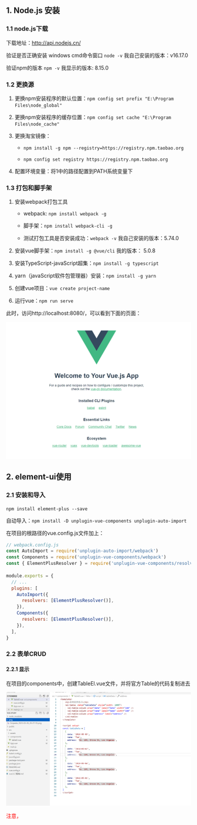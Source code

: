 ## 1. Node.js 安装

### 1.1 node.js下载

下载地址：http://api.nodejs.cn/

验证是否正确安装 windows cmd命令窗口 `node -v`  我自己安装的版本：v16.17.0

验证npm的版本 `npm -v`  我显示的版本: 8.15.0 

### 1.2 更换源

1. 更换npm安装程序的默认位置：`npm config set prefix "E:\Program Files\node_global"`

2. 更换npm安装程序的缓存位置：`npm config set cache "E:\Program Files\node_cache"`

3. 更换淘宝镜像：
   
   - `npm install -g npm --registry=https://registry.npm.taobao.org`
   
   - `npm config set registry https://registry.npm.taobao.org`

4. 配置环境变量：将1中的路径配置到PATH系统变量下

### 1.3 打包和脚手架

1. 安装webpack打包工具
   
   - webpack: `npm install webpack -g`
   
   - 脚手架：`npm install webpack-cli -g`
   
   - 测试打包工具是否安装成功：`webpack -v` 我自己安装的版本：5.74.0

2. 安装vue脚手架：`npm install -g @vue/cli`  我的版本： 5.0.8

3. 安装TypeScript-javaScript超集：`npm install -g typescript`

4. yarn（javaScript软件包管理器）安装：`npm install -g yarn`

5. 创建vue项目：`vue create project-name`

6. 运行vue：`npm run serve`

此时，访问http://localhost:8080/，可以看到下面的页面：

![](./png/Snipaste_2023-03-26_20-27-55.png)

## 2. element-ui使用

### 2.1 安装和导入

`npm install element-plus --save`

自动导入：`npm install -D unplugin-vue-components unplugin-auto-import`

在项目的根路径的vue.config.js文件加上：

```javascript
// webpack.config.js
const AutoImport = require('unplugin-auto-import/webpack')
const Components = require('unplugin-vue-components/webpack')
const { ElementPlusResolver } = require('unplugin-vue-components/resolvers')

module.exports = {
  // ...
  plugins: [
    AutoImport({
      resolvers: [ElementPlusResolver()],
    }),
    Components({
      resolvers: [ElementPlusResolver()],
    }),
  ],
}
```

### 2.2 表单CRUD

#### 2.2.1 显示

在项目的components中，创建TableEl.vue文件，并将官方Table的代码复制进去

![](./png/Snipaste_2023-03-26_22-01-59.png)

<font color = red>注意，<script lang='ts'>中存在lang属性会报错，这里已经去掉了</font>

此时项目访问后，成功达到想要的结果。为了方便后面的添加，这里把tableData变量内容清空。并重新定义在 export default中的data()当中。

![](./png/Snipaste_2023-03-26_22-04-52.png)

#### 2.2.1 添加

<font color=blue>期望效果：在table左边增加添加按钮，并点击后弹出添加的控件(对话框)。</font>

使用el-dialog组件，并v-model绑定addVisiable布尔值，v-if控制渲染。添加按钮点击的时候，将布尔值设置成为true。确认按钮调用添加方法。

```html
    <!-- 添加按钮 -->
    <el-button type="primary" @click="addVisiable = true">添加</el-button>
    <!-- 添加弹出对话框 -->
    <el-dialog v-model="addVisiable" append-to-body>
      <el-form
        :model="addData"
        label-width="120px"
        :tableForm="tableForm"
        v-if="addVisiable"
      >
        <el-form-item label="名称">
          <el-input v-model="addData.name" />
        </el-form-item>
        <el-form-item label="金额">
          <el-input v-model="addData.money" />
        </el-form-item>
        <el-form-item label="类型">
          <el-input v-model="addData.type" />
        </el-form-item>
        <span>
          <el-button type="primary" plain @click="addVisiable = false">
            取消
          </el-button>
          <el-button type="primary" @click="addTableData"> 确认 </el-button>
        </span>
      </el-form>
    </el-dialog>
```

#### 2.2.2 删除

<font color=blue>期望效果: 通过二次气泡确认框，将对应行删除</font>

使用v-slot="scop"获取当前操作的行。scop.row获取当前行数据，scop.$index获取当前行下标。

气泡确认框使用v-popconfirm， 并使用#reference关连删除按钮。

```html
      <!-- 汽包确认框 -->
      <template v-slot="scop">
        <el-button type="primary" @click="activeUpdate(scop.$index)"
          >更改</el-button
        >
        <el-popconfirm title="确认删除?" @confirm="delTableData(scop.$index)">
          <template #reference>
            <el-button type="danger">删除</el-button>
          </template>
        </el-popconfirm>
      </template>
```

#### 2.2.3 更改

<font color=blue>期望效果：增加更改按钮，并和添加一样，出现弹窗进行当前行的数据更改</font>

使用scop.$index记录需要更改的当前行，scop.row显示当前更改行数据。并对原始table的值更改，达到更改效果。

代码略

#### 2.2.4 查询

<font color=blue>期望效果：增加名称搜索框，能通过名称过滤得到目标值</font>

```html

```